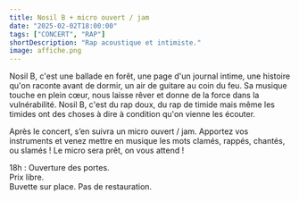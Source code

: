 ```yaml
---
title: Nosil B + micro ouvert / jam
date: "2025-02-02T18:00:00"
tags: ["CONCERT", "RAP"]
shortDescription: "Rap acoustique et intimiste."
image: affiche.png
---
```


Nosil B, c'est une ballade en forêt, une page d'un journal intime, une histoire qu'on raconte avant de dormir, un air de guitare au coin du feu.
Sa musique touche en plein cœur, nous laisse rêver et donne de la force dans la vulnérabilité.
Nosil B, c'est du rap doux, du rap de timide mais même les timides ont des choses à dire à condition qu'on vienne les écouter.

Après le concert, s’en suivra un micro ouvert / jam. Apportez vos instruments et venez mettre en musique les mots clamés, rappés, chantés, ou slamés ! Le micro sera prêt, on vous attend !

18h : Ouverture des portes.<br>
Prix libre.<br>
Buvette sur place. Pas de restauration.<b>
